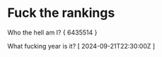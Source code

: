 # Fuck the rankings

Who the hell am I?
{ 6435514 }

What fucking year is it?
[ 2024-09-21T22:30:00Z ]
